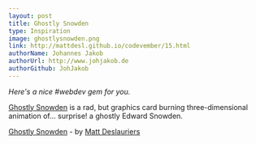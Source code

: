 ```yaml
---
layout: post
title: Ghostly Snowden
type: Inspiration
image: ghostlysnowden.png
link: http://mattdesl.github.io/codevember/15.html
authorName: Johannes Jakob
authorUrl: http://www.johjakob.de
authorGithub: JohJakob
---
```


_Here's a nice #webdev gem for you._

[Ghostly Snowden](http://mattdesl.github.io/codevember/15.html) is a rad, but graphics card burning three-dimensional animation of... surprise! a ghostly Edward Snowden.

[Ghostly Snowden](http://mattdesl.github.io/codevember/15.html) - by [Matt Deslauriers](http://mattdesl.svbtle.com)